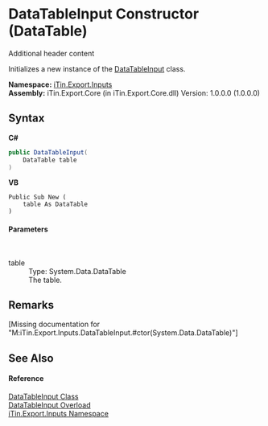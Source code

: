 # DataTableInput Constructor (DataTable)
Additional header content 

Initializes a new instance of the <a href="T_iTin_Export_Inputs_DataTableInput">DataTableInput</a> class.

**Namespace:**&nbsp;<a href="N_iTin_Export_Inputs">iTin.Export.Inputs</a><br />**Assembly:**&nbsp;iTin.Export.Core (in iTin.Export.Core.dll) Version: 1.0.0.0 (1.0.0.0)

## Syntax

**C#**<br />
``` C#
public DataTableInput(
	DataTable table
)
```

**VB**<br />
``` VB
Public Sub New ( 
	table As DataTable
)
```


#### Parameters
&nbsp;<dl><dt>table</dt><dd>Type: System.Data.DataTable<br />The table.</dd></dl>

## Remarks
\[Missing <remarks> documentation for "M:iTin.Export.Inputs.DataTableInput.#ctor(System.Data.DataTable)"\]

## See Also


#### Reference
<a href="T_iTin_Export_Inputs_DataTableInput">DataTableInput Class</a><br /><a href="Overload_iTin_Export_Inputs_DataTableInput__ctor">DataTableInput Overload</a><br /><a href="N_iTin_Export_Inputs">iTin.Export.Inputs Namespace</a><br />